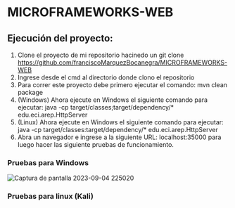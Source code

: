 # MICROFRAMEWORKS-WEB

## Ejecución del proyecto: 

1. Clone el proyecto de mi repositorio hacinedo un git clone https://github.com/franciscoMarquezBocanegra/MICROFRAMEWORKS-WEB
2. Ingrese desde el cmd al directorio donde clono el repositorio
3. Para correr este proyecto debe primero ejecutar el comando: mvn clean package
4. (Windows) Ahora ejecute en Windows el siguiente comando para ejecutar: java -cp target/classes;target/dependency/* edu.eci.arep.HttpServer
5. (Linux) Ahora ejecute en Windows el siguiente comando para ejecutar: java -cp target/classes:target/dependency/* edu.eci.arep.HttpServer
6. Abra un navegador e ingrese a la siguiente URL: localhost:35000 para luego hacer las siguiente pruebas de funcionamiento.

### Pruebas para Windows

![Captura de pantalla 2023-09-04 225020](https://github.com/franciscoMarquezBocanegra/MICROFRAMEWORKS-WEB/assets/98216991/0b17acc0-62d8-41db-9a02-8e1e8fbd8403)



### Pruebas para linux (Kali)
